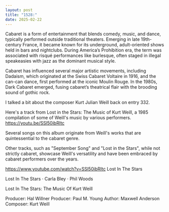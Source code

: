 ```yaml
---
layout: post
title: "1528:"
date: 2025-02-22
---
```


Cabaret is a form of entertainment that blends comedy, music, and dance, typically performed outside traditional theaters. Emerging in late 19th-century France, it became known for its underground, adult-oriented shows held in bars and nightclubs. During America’s Prohibition era, the term was associated with risqué performances like burlesque, often staged in illegal speakeasies with jazz as the dominant musical style.

Cabaret has influenced several major artistic movements, including Dadaism, which originated at the Swiss Cabaret Voltaire in 1916, and the can-can dance, first performed at the iconic Moulin Rouge. In the 1980s, Dark Cabaret emerged, fusing cabaret’s theatrical flair with the brooding sound of gothic rock.


I talked a bit about the composer Kurt Julian Weill back on entry 332.

Here's a track from Lost in the Stars: The Music of Kurt Weill, a 1985 compilation of some of Weill's music by various performers.
https://youtu.be/SSl50ibRItc

Several songs on this album originate from Weill's works that are quintessential to the cabaret genre. 

Other tracks, such as "September Song" and "Lost in the Stars", while not strictly cabaret, showcase Weill's versatility and have been embraced by cabaret performers over the years.

https://www.youtube.com/watch?v=SSl50ibRItc
Lost In The Stars

Lost In The Stars · Carla Bley · Phil Woods

Lost In The Stars: The Music Of Kurt Weill



Producer: Hal Willner
Producer: Paul M. Young
Author: Maxwell Anderson
Composer: Kurt Weill
